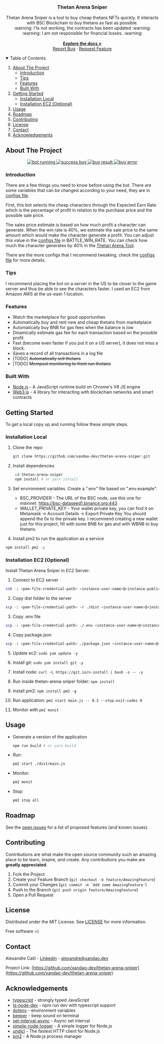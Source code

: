 <br />
<p align="center">
  <h3 align="center">Thetan Arena Sniper</h3>
  <p align="center">
    Thetan Arena Sniper is a tool to buy cheap thetans NFTs quickly. It interacts with BSC Blockchain to buy thetans as fast as possible.
    <br />
    :warning: I'ts not working, the contracts has been updated :warning:
    <br />
    :warning: I am not responsible for financial losses. :warning:
    <br />
    <br />
    <a href="https://github.com/xandao-dev/thetan-arena-sniper"><strong>Explore the docs »</strong></a>
    <br />
    <a href="https://github.com/xandao-dev/thetan-arena-sniper/issue">Report Bug</a>
    ·
    <a href="https://github.com/xandao-dev/thetan-arena-sniper/issues">Request Feature</a>
  </p>
</p>



<!-- TABLE OF CONTENTS -->
<details open="open">
  <summary>Table of Contents</summary>
  <ol>
    <li>
      <a href="#about-the-project">About The Project</a>
      <ul>
        <li><a href="#introduction">Introduction</a></li>
        <li><a href="#tips">Tips</a></li>
        <li><a href="#features">Features</a></li>
        <li><a href="#built-with">Built With</a></li>
      </ul>
    </li>
    <li>
      <a href="#getting-started">Getting Started</a>
      <ul>
        <li><a href="#installation-local">Installation Local</a></li>
        <li><a href="#installation-ec2-optional">Installation EC2 (Optional)</a></li>
      </ul>
    </li>
    <li><a href="#usage">Usage</a></li>
    <li><a href="#roadmap">Roadmap</a></li>
    <li><a href="#contributing">Contributing</a></li>
    <li><a href="#license">License</a></li>
    <li><a href="#contact">Contact</a></li>
    <li><a href="#acknowledgements">Acknowledgements</a></li>
  </ol>
</details>



<!-- ABOUT THE PROJECT -->
## About The Project

<div align="center">
  <a href="https://github.com/xandao-dev/thetan-arena-sniper">
    <img src="static/run.jpg" alt="bot running">
    <img src="static/success.png" alt="success buy">
    <img src="static/result.jpg" alt="buy result">
    <img src="static/fail.jpeg" alt="buy error">
  </a>
</div>

### Introduction

There are a few things you need to know before using the bot. There are some variables that can be changed according to 
your need, they are in [configs file](./src/configs.ts).

First, this bot selects the cheap characters through the Expected Earn Rate which is the percentage of profit in 
relation to the purchase price and the possible sale price.

The sales price estimate is based on how much profit a character can generate. When the win rate is 40%, we estimate 
the sale price to the same amount which would make the character generate a profit. You can adjust this value in the [configs file](./src/configs.ts) in BATTLE_WIN_RATE. You can check how much the character generates by 40% in the 
[Thetan Arena Tool](https://thetanarenatool.io/).

There are the more configs that I recommend tweaking, check the [configs file](./src/configs.ts) for more details.

### Tips

I recommend placing the bot on a server in the US to be closer to the game server and thus be able to see the 
characters faster. I used an EC2 from Amazon AWS at the us-east-1 location.

### Features

* Watch the marketplace for good opportunities 
* Automatically buy and rent new and cheap thetans from marketplace
* Automatically buy BNB for gas fees when the balance is low
* Dinamically estimate gas fee for each transaction based on the possible profit
* Fast (become even faster if you put it on a US server), it does not miss a block.
* Saves a record of all transactions in a log file
* [TODO] ~~Automatically sell thetans~~
* [TODO] ~~Mempool monitoring to front run thetans~~

### Built With

* [Node.js](https://nodejs.org/) - A JavaScript runtime build on Chrome's V8 JS engine
* [Web3.js](https://web3js.readthedocs.io/) - A library for interacting with blockchain networks and smart contracts


<!-- GETTING STARTED -->
## Getting Started

To get a local copy up and running follow these simple steps.

### Installation Local

1. Clone the repo
   ```sh
   git clone https://github.com/xandao-dev/thetan-arena-sniper.git
   ```

2. Install dependencies
   ```sh
	cd thetan-arena-sniper
	npm install # or yarn install
	```

3. Set environment variables. Create a ".env" file based on ".env.example".
   * BSC_PROVIDER - The URL of the BSC node, use this one for mainnet: https://bsc-dataseed1.binance.org:443
   * WALLET_PRIVATE_KEY - Your wallet private key, you can find it on Metamask -> Account Details -> Export Private Key
                          You should append the 0x to the private key.
                          I recommend creating a new wallet just for this project, fill with some BNB for gas and with WBNB to buy thetans.

4. Install pm2 to run the application as a service
  ```sh
  npm install pm2 -g
  ```


### Installation EC2 (Optional)

Install Thetan Arena Sniper in EC2 Server:
1. Connect to EC2 server
  ```sh
  ssh -i <pem-file-credential-path> <instance-user-name>@<instance-public-dns-name>
  ```

2. Copy dist folder to the server
  ```sh
  scp -i <pem-file-credential-path> -r ./dist <instance-user-name>@<instance-public-dns-name>:/home/<instance-user-name>/thetan-arena-sniper/
  ```

3. Copy .env file
  ```sh
  scp -i <pem-file-credential-path> ./.env <instance-user-name>@<instance-public-dns-name>:/home/<instance-user-name>/thetan-arena-sniper/.env
  ```

4. Copy package.json
  ```sh
  scp -i <pem-file-credential-path> ./package.json <instance-user-name>@<instance-public-dns-name>:/home/<instance-user-name>/thetan-arena-sniper/package.json
  ```

5. Update ec2: `sudo yum update -y`
   
6. Install git: `sudo yum install git -y`
   
7. Install node: `curl -L https://git.io/n-install | bash -s -- -y `

8. Run inside thetan-arena-sniper folder: `npm install`

9.  Install pm2: `npm install pm2 -g`

10. Run application: `pm2 start main.js -- 0.3 --stop-exit-codes 0`

11. Monitor with `pm2 monit`


<!-- USAGE EXAMPLES -->
## Usage

* Generate a version of the application
  ```sh
  npm run build # or yarn build
  ```

* Run:
  ```sh
  pm2 start ./dist/main.js
  ```

* Monitor:
  ```sh
  pm2 monit
  ```

* Stop:
  ```sh
  pm2 stop all
  ```

<!-- ROADMAP -->
## Roadmap

See the [open issues](https://github.com/xandao-dev/thetan-arena-sniper/issues) for a list of proposed features (and known issues).


<!-- CONTRIBUTING -->
## Contributing

Contributions are what make the open source community such an amazing place to be learn, inspire, and create. Any contributions you make are **greatly appreciated**.

1. Fork the Project
2. Create your Feature Branch (`git checkout -b feature/AmazingFeature`)
3. Commit your Changes (`git commit -m 'Add some AmazingFeature'`)
4. Push to the Branch (`git push origin feature/AmazingFeature`)
5. Open a Pull Request

<!-- LICENSE -->
## License

Distributed under the MIT License. See [LICENSE](./LICENSE.md) for more information.

Free software =)

<!-- CONTACT -->
## Contact

Alexandre Calil - [Linkedin](https://www.linkedin.com/in/xandao-dev/) - [alexandre@xandao.dev](mailto:alexandre@xandao.dev)

Project Link: [https://github.com/xandao-dev/thetan-arena-sniper](https://github.com/xandao-dev/thetan-arena-sniper)

## Acknowledgements

* [typescript](https://www.typescriptlang.org/) - strongly typed JavaScript
* [ts-node-dev](https://www.npmjs.com/package/ts-node-dev) - npm run dev with typescript support
* [dotenv](https://github.com/motdotla/dotenv) - environment variables
* [beeper](https://www.npmjs.com/package/beeper) - beep sound on terminal
* [set-interval-async](https://www.npmjs.com/package/set-interval-async) - Async set interval
* [simple-node-logger](https://www.npmjs.com/package/simple-node-logger) - A simple logger for Node.js
* [undici](https://www.npmjs.com/package/undici) - The fastest HTTP client for Node.js
* [pm2](https://www.npmjs.com/package/pm2) - A Node.js process manager

